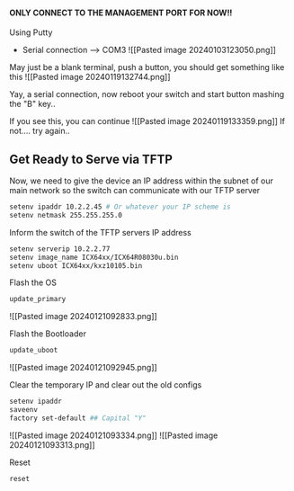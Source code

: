 #### ONLY CONNECT TO THE MANAGEMENT PORT FOR NOW!!

Using Putty 
* Serial connection --> COM3
![[Pasted image 20240103123050.png]]

May just be a blank terminal, push a button, you should get something like this
![[Pasted image 20240119132744.png]]

Yay, a serial connection, now reboot your switch and start button mashing the "B" key..

If you see this, you can continue
![[Pasted image 20240119133359.png]]
If not.... try again.. 

## Get Ready to Serve via TFTP

Now, we need to give the device an IP address within the subnet of our main network so the switch can communicate with our TFTP server

```bash
setenv ipaddr 10.2.2.45 # Or whatever your IP scheme is
setenv netmask 255.255.255.0
```

Inform the switch of the TFTP servers IP address
```bash
setenv serverip 10.2.2.77
setenv image_name ICX64xx/ICX64R08030u.bin
setenv uboot ICX64xx/kxz10105.bin
```

Flash the OS 
```bash
update_primary
```
![[Pasted image 20240121092833.png]]

Flash the Bootloader
```bash
update_uboot
```
![[Pasted image 20240121092945.png]]

Clear the temporary IP and clear out the old configs
```bash
setenv ipaddr
saveenv
factory set-default ## Capital "Y"
```
![[Pasted image 20240121093334.png]]
![[Pasted image 20240121093313.png]]

Reset
```bash
reset
```